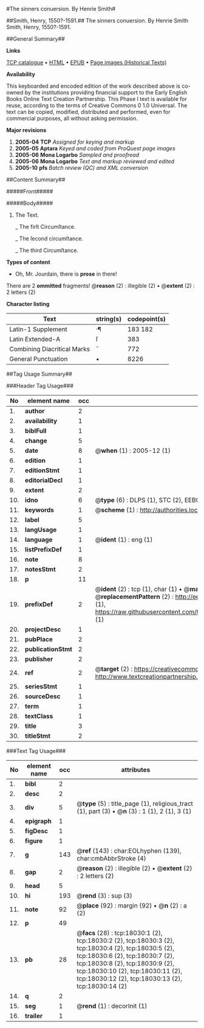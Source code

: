 #The sinners conuersion. By Henrie Smith#

##Smith, Henry, 1550?-1591.##
The sinners conuersion. By Henrie Smith
Smith, Henry, 1550?-1591.

##General Summary##

**Links**

[TCP catalogue](http://www.ota.ox.ac.uk/tcp/)  • 
[HTML](http://tei.it.ox.ac.uk/tcp/Texts-HTML/free/A12/A12389.html)  • 
[EPUB](http://tei.it.ox.ac.uk/tcp/Texts-EPUB/free/A12/A12389.epub) • 
[Page images (Historical Texts)](https://data.historicaltexts.jisc.ac.uk/view?pubId=eebo-99852693e&pageId=eebo-99852693e-18030-1)

**Availability**

This keyboarded and encoded edition of the
	       work described above is co-owned by the institutions
	       providing financial support to the Early English Books
	       Online Text Creation Partnership. This Phase I text is
	       available for reuse, according to the terms of Creative
	       Commons 0 1.0 Universal. The text can be copied,
	       modified, distributed and performed, even for
	       commercial purposes, all without asking permission.

**Major revisions**

1. __2005-04__ __TCP__ *Assigned for keying and markup*
1. __2005-05__ __Aptara__ *Keyed and coded from ProQuest page images*
1. __2005-06__ __Mona Logarbo__ *Sampled and proofread*
1. __2005-06__ __Mona Logarbo__ *Text and markup reviewed and edited*
1. __2005-10__ __pfs__ *Batch review (QC) and XML conversion*

##Content Summary##

#####Front#####

#####Body#####

1. The Text.

    _ The firſt Circumſtance.

    _ The ſecond circumſtance.

    _ The third Circumſtance.

**Types of content**

  * Oh, Mr. Jourdain, there is **prose** in there!

There are 2 **ommitted** fragments! 
 @__reason__ (2) : illegible (2)  •  @__extent__ (2) : 2 letters (2)

**Character listing**


|Text|string(s)|codepoint(s)|
|---|---|---|
|Latin-1 Supplement|·¶|183 182|
|Latin Extended-A|ſ|383|
|Combining             Diacritical Marks|̄|772|
|General Punctuation|•|8226|

##Tag Usage Summary##

###Header Tag Usage###

|No|element name|occ|attributes|
|---|---|---|---|
|1.|__author__|2||
|2.|__availability__|1||
|3.|__biblFull__|1||
|4.|__change__|5||
|5.|__date__|8| @__when__ (1) : 2005-12 (1)|
|6.|__edition__|1||
|7.|__editionStmt__|1||
|8.|__editorialDecl__|1||
|9.|__extent__|2||
|10.|__idno__|6| @__type__ (6) : DLPS (1), STC (2), EEBO-CITATION (1), PROQUEST (1), VID (1)|
|11.|__keywords__|1| @__scheme__ (1) : http://authorities.loc.gov/ (1)|
|12.|__label__|5||
|13.|__langUsage__|1||
|14.|__language__|1| @__ident__ (1) : eng (1)|
|15.|__listPrefixDef__|1||
|16.|__note__|8||
|17.|__notesStmt__|2||
|18.|__p__|11||
|19.|__prefixDef__|2| @__ident__ (2) : tcp (1), char (1)  •  @__matchPattern__ (2) : ([0-9\-]+):([0-9IVX]+) (1), (.+) (1)  •  @__replacementPattern__ (2) : http://eebo.chadwyck.com/downloadtiff?vid=$1&page=$2 (1), https://raw.githubusercontent.com/textcreationpartnership/Texts/master/tcpchars.xml#$1 (1)|
|20.|__projectDesc__|1||
|21.|__pubPlace__|2||
|22.|__publicationStmt__|2||
|23.|__publisher__|2||
|24.|__ref__|2| @__target__ (2) : https://creativecommons.org/publicdomain/zero/1.0/ (1), http://www.textcreationpartnership.org/docs/. (1)|
|25.|__seriesStmt__|1||
|26.|__sourceDesc__|1||
|27.|__term__|1||
|28.|__textClass__|1||
|29.|__title__|3||
|30.|__titleStmt__|2||


###Text Tag Usage###

|No|element name|occ|attributes|
|---|---|---|---|
|1.|__bibl__|2||
|2.|__desc__|2||
|3.|__div__|5| @__type__ (5) : title_page (1), religious_tract (1), part (3)  •  @__n__ (3) : 1 (1), 2 (1), 3 (1)|
|4.|__epigraph__|1||
|5.|__figDesc__|1||
|6.|__figure__|1||
|7.|__g__|143| @__ref__ (143) : char:EOLhyphen (139), char:cmbAbbrStroke (4)|
|8.|__gap__|2| @__reason__ (2) : illegible (2)  •  @__extent__ (2) : 2 letters (2)|
|9.|__head__|5||
|10.|__hi__|193| @__rend__ (3) : sup (3)|
|11.|__note__|92| @__place__ (92) : margin (92)  •  @__n__ (2) : a (2)|
|12.|__p__|49||
|13.|__pb__|28| @__facs__ (28) : tcp:18030:1 (2), tcp:18030:2 (2), tcp:18030:3 (2), tcp:18030:4 (2), tcp:18030:5 (2), tcp:18030:6 (2), tcp:18030:7 (2), tcp:18030:8 (2), tcp:18030:9 (2), tcp:18030:10 (2), tcp:18030:11 (2), tcp:18030:12 (2), tcp:18030:13 (2), tcp:18030:14 (2)|
|14.|__q__|2||
|15.|__seg__|1| @__rend__ (1) : decorInit (1)|
|16.|__trailer__|1||
